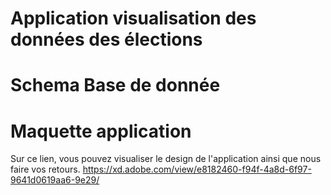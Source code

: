 # Application visualisation des données des élections



# Schema Base de donnée 



# Maquette application

Sur ce lien, vous pouvez visualiser le design de l'application ainsi que nous faire vos retours.
https://xd.adobe.com/view/e8182460-f94f-4a8d-6f97-9641d0619aa6-9e29/
